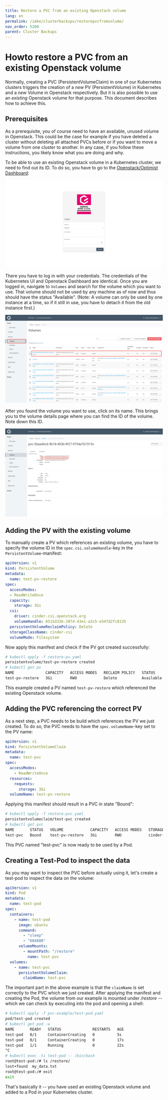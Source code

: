 ```yaml
---
title: Restore a PVC from an existing Openstack volume
lang: en
permalink: /imke/clusterbackups/restorepvcfromvolume/
nav_order: 5200
parent: Cluster Backups
---
```


# Howto restore a PVC from an existing Openstack volume

Normally, creating a PVC (PersistentVolumeClaim) in one of our Kubernetes clusters triggers the creation of a *new* PV (PersistentVolume) in Kubernetes and a *new* Volume in Openstack respectively. But it is also possible to use an *existing* Openstack volume for that purpose. This document describes how to achieve this.

## Prerequisites

As a prerequisite, you of course need to have an available, unused volume in Openstack. This could be the case for example if you have deleted a cluster without deleting all attached PVCs before or if you want to move a volume from one cluster to another. In any case, if you follow these instructions, you likely know what you are doing and why.

To be able to use an existing Openstack volume in a Kubernetes cluster, we need to find out its ID. To do so, you have to go to the [Openstack/Optimist Dashboard](https://dashboard.optimist.innovo.cloud/auth/login/):

![Openstack Login](openstack-1.png)

There you have to log in with your credentials. The credentials of the Kubernetes UI and Openstack Dashboard are identical. Once you are logged in, navigate to `Volumes` and search for the volume which you want to use. That volume should not be used by any machine as of now and thus should have the status "Available". (Note: A volume can only be used by one instance at a time, so if it still in use, you have to detach it from the old instance first.)

![Openstack Volume](openstack-2.png)

After you found the volume you want to use, click on its name. This brings you to the volume details page where you can find the ID of the volume. Note down this ID.

![Openstack Volume ID](openstack-3.png)

## Adding the PV with the existing volume

To manually create a PV which references an existing volume, you have to specify the volume ID in the `spec.csi.volumeHandle`-key in the `PersistentVolume`-manifest:

```yaml
apiVersion: v1
kind: PersistentVolume
metadata:
  name: test-pv-restore
spec:
  accessModes:
  - ReadWriteOnce
  capacity:
    storage: 3Gi
  csi:
    driver: cinder.csi.openstack.org
    volumeHandle: 6515d33b-287d-43e1-a3c5-e347d2fc8135
  persistentVolumeReclaimPolicy: Delete
  storageClassName: cinder-csi
  volumeMode: Filesystem
```

Now apply this manifest and check if the PV got created successfully:

```bash
# kubectl apply -f restore-pv.yaml
persistentvolume/test-pv-restore created
# kubectl get pv
NAME              CAPACITY   ACCESS MODES   RECLAIM POLICY   STATUS      CLAIM   STORAGECLASS   REASON   AGE
test-pv-restore   3Gi        RWO            Delete           Available           cinder-csi              3s
```

This example created a PV named `test-pv-restore` which referenced the existing Openstack volume.

## Adding the PVC referencing the correct PV

As a next step, a PVC needs to be build which references the PV we just created. To do so, the PVC needs to have the `spec.volumeName`-key set to the PV name:

```yaml
apiVersion: v1
kind: PersistentVolumeClaim
metadata:
  name: test-pvc
spec:
  accessModes:
    - ReadWriteOnce
  resources:
    requests:
      storage: 3Gi
  volumeName: test-pv-restore
```

Applying this manifest should result in a PVC in state "Bound":

```bash
# kubectl apply -f restore-pvc.yaml
persistentvolumeclaim/test-pvc created
# kubectl get pvc
NAME       STATUS   VOLUME            CAPACITY   ACCESS MODES   STORAGECLASS   AGE
test-pvc   Bound    test-pv-restore   3Gi        RWO            cinder-csi     2s
```

This PVC named "test-pvc" is now ready to be used by a Pod.

## Creating a Test-Pod to inspect the data

As you may want to inspect the PVC before actually using it, let's create a test-pod to inspect the data on the volume:

```yaml
apiVersion: v1
kind: Pod
metadata:
  name: test-pod
spec:
  containers:
    - name: test-pod
      image: ubuntu
      command:
        - "sleep"
        - "604800"
      volumeMounts:
        - mountPath: "/restore"
          name: test-pvc
  volumes:
    - name: test-pvc
      persistentVolumeClaim:
        claimName: test-pvc
```

The important part in the above example is that the `claimName` is set correctly to the PVC which we just created. After applying the manifest and creating the Pod, the volume from our example is mounted under */restore* -- which we can check by executing into the pod and opening a shell:

```bash
# kubectl apply -f pvc-example/test-pod.yaml
pod/test-pod created
# kubectl get pod -w
NAME       READY   STATUS              RESTARTS   AGE
test-pod   0/1     ContainerCreating   0          5s
test-pod   0/1     ContainerCreating   0          17s
test-pod   1/1     Running             0          22s
^C
# kubectl exec -ti test-pod -- /bin/bash
root@test-pod:/# ls /restore/
lost+found  my_data.txt
root@test-pod:/# exit
exit
```

That's basically it -- you have used an existing Openstack volume and added to a Pod in your Kubernetes cluster.

